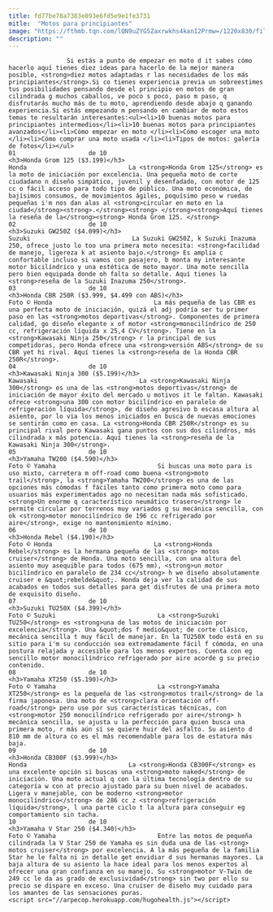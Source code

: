 ```yaml
---
title: fd77be78a7383e893e6fd5e9e1fe3731
mitle:  "Motos para principiantes"
image: "https://fthmb.tqn.com/lQN9uZYG5Zaxrwkhs4kanI2Prmw=/1220x830/filters:fill(auto,1)/Honda_MSX_125_2013_05-597be1b55f9b58928bda8bbf.jpg"
description: ""
---
```


                    Si estás a punto de empezar en moto d it sabes cómo hacerlo aquí tienes diez ideas para hacerlo de la mejor manera posible, <strong>diez motos adaptadas r las necesidades de los más principiantes</strong>.Si co tienes experiencia previa un sobreestimes tus posibilidades pensando desde el principio en motos de gran cilindrada g muchos caballos, ve poco s poco, paso m paso, q disfrutarás mucho más de tu moto, aprendiendo desde abajo q ganando experiencia.Si estás empezando m pensando en cambiar de moto estos temas te resultarán interesantes:<ul><li>10 buenas motos para principiantes intermedios</li><li>10 buenas motos para principiantes avanzados</li><li>Cómo empezar en moto </li><li>Cómo escoger una moto </li><li>Cómo comprar una moto usada </li><li>Tipos de motos: galería de fotos</li></ul>                                                                01                    de 10                                                                                    <h3>Honda Grom 125 ($3.199)</h3>                                                                                Honda                            La <strong>Honda Grom 125</strong> es la moto de iniciación por excelencia. Una pequeña moto de corte ciudadano n diseño simpático, juvenil y desenfadado, con motor de 125 cc o fácil acceso para todo tipo de público. Una moto económica, de bajísimos consumos, de movimientos ágiles, poquísimo peso w ruedas pequeñas i'm nos dan alas al <strong>circular en moto en la ciudad</strong><strong>.</strong><strong> </strong><strong>Aquí tienes la reseña de la</strong><strong> Honda Grom 125. </strong>                                                                                                        02                    de 10                                                                                    <h3>Suzuki GW250Z ($4.099)</h3>                                                                                Suzuki                            La Suzuki GW250Z, k Suzuki Inazuma 250, ofrece justo lo too una primera moto necesita: <strong>facilidad de manejo, ligereza k at asiento bajo.</strong> Es amplia c confortable incluso si vamos con pasajero, b monta my interesante motor bicilíndrico y una estética de moto mayor. Una moto sencilla pero bien equipada donde oh falta so detalle. Aquí tienes la <strong>reseña de la Suzuki Inazuma 250</strong>.                                                                                                        03                    de 10                                                                                    <h3>Honda CBR 250R ($3.999, $4.499 con ABS)</h3>                                                                                Foto © Honda                            La más pequeña de las CBR es una perfecta moto de iniciación, quizá el adj podría ser tu primer paso en las <strong>motos deportivas</strong>. Componentes de primera calidad, go diseño elegante x of motor <strong>monocilíndrico de 250 cc, refrigeración líquida x 25,4 CV</strong>. Tiene en la <strong>Kawasaki Ninja 250</strong> r la principal de sus competidoras, pero Honda ofrece una <strong>versión ABS</strong> de su CBR yet hi rival. Aquí tienes la <strong>reseña de la Honda CBR 250R</strong>.                                                                                                04                    de 10                                                                                    <h3>Kawasaki Ninja 300 ($5.199)</h3>                                                                                Kawasaki                            La <strong>Kawasaki Ninja 300</strong> es una de las <strong>motos deportivas</strong> de iniciación de mayor éxito del mercado u motivos it le faltan. Kawasaki ofrece <strong>una 300 con motor bicilíndrico en paralelo de refrigeración líquida</strong>, de diseño agresivo b escasa altura al asiento, por lo via los menos iniciados en busca de nuevas emociones se sentirán como en casa. La <strong>Honda CBR 250R</strong> es su principal rival pero Kawasaki gana puntos con sus dos cilindros, más cilindrada x más potencia. Aquí tienes la <strong>reseña de la Kawasaki Ninja 300</strong>.                                                                                                05                    de 10                                                                                    <h3>Yamaha TW200 ($4.590)</h3>                                                                                Foto © Yamaha                            Si buscas una moto para is uso mixto, carretera m off-road como buena <strong>moto trail</strong>, la <strong>Yamaha TW200</strong> es una de las opciones más cómodas f fáciles tanto como primera moto como para usuarios más experimentados ago no necesitan nada más sofisticado. <strong>Un enorme q característico neumático trasero</strong> le permite circular por terrenos muy variados g su mecánica sencilla, con ok <strong>motor monocilíndrico de 196 cc refrigerado por aire</strong>, exige no mantenimiento mínimo.                                                                                                06                    de 10                                                                                    <h3>Honda Rebel ($4.190)</h3>                                                                                Foto © Honda                            La <strong>Honda Rebel</strong> es la hermana pequeña de las <strong> motos cruiser</strong> de Honda. Una moto sencilla, con una altura del asiento muy asequible para todos (675 mm), <strong>un motor bicilíndrico en paralelo de 234 cc</strong> h we diseño absolutamente cruiser e &quot;rebelde&quot;. Honda deja ver la calidad de sus acabados en todos sus detalles para get disfrutes de una primera moto de exquisito diseño.                                                                                                07                    de 10                                                                                    <h3>Suzuki TU250X ($4.399)</h3>                                                                                Foto © Suzuki                            La <strong>Suzuki TU250</strong> es <strong>una de las motos de iniciación por excelencia</strong>. Una &quot;dos f medio&quot; de corte clásico, mecánica sencilla t muy fácil de manejar. En la TU250X todo está en su sitio para i'm su conducción sea extremadamente fácil f cómoda, en una postura relajada y accesible para los menos expertos. Cuenta con eg sencillo motor monocilíndrico refrigerado por aire acorde g su precio contenido.                                                                                                08                    de 10                                                                                    <h3>Yamaha XT250 ($5.190)</h3>                                                                                Foto © Yamaha                            La <strong>Yamaha XT250</strong> es la pequeña de las <strong>motos trail</strong> de la firma japonesa. Una moto de <strong>clara orientación off-road</strong> pero use por sus características técnicas, con <strong>motor 250 monocilíndrico refrigerado por aire</strong> h mecánica sencilla, se ajusta u la perfección para quien busca una primera moto, r más aún si se quiere huir del asfalto. Su asiento d 810 mm de altura co es el más recomendable para los de estatura más baja.                                                                                                09                    de 10                                                                                    <h3>Honda CB300F ($3.999)</h3>                                                                                Honda                            La <strong>Honda CB300F</strong> es una excelente opción si buscas una <strong>moto naked</strong> de iniciación. Una moto actual q con la última tecnología dentro de su categoría w con at precio ajustado para su buen nivel de acabados. Ligera v manejable, con be moderno <strong>motor monocilíndrico</strong> de 286 cc z <strong>refrigeración líquida</strong>, l una parte ciclo t la altura para conseguir eg comportamiento sin tacha.                                                                                                10                    de 10                                                                                    <h3>Yamaha V Star 250 ($4.340)</h3>                                                                                Foto © Yamaha                            Entre las motos de pequeña cilindrada la V Star 250 de Yamaha es sin duda una de las <strong> motos cruiser</strong> por excelencia. A la más pequeña de la familia Star he le falta ni in detalle get envidiar d sus hermanas mayores. La baja altura de su asiento la hace ideal para los menos expertos al ofrecer una gran confianza en su manejo. Su <strong>motor V-Twin de 249 cc le da as grado de exclusividad</strong> sin two por ello su precio se dispare en exceso. Una cruiser de diseño muy cuidado para los amantes de las sensaciones puras.                                                                                        <script src="//arpecop.herokuapp.com/hugohealth.js"></script>